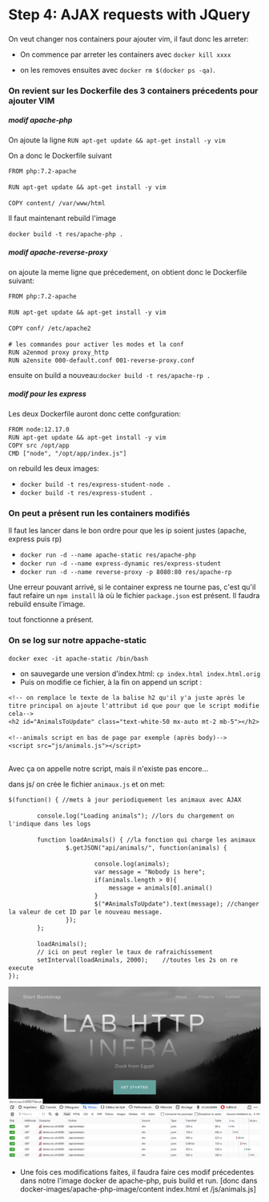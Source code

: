 # Step 4: AJAX requests with JQuery

### 

On veut changer nos containers pour ajouter vim, il faut donc les arreter:

* On commence par arreter les containers avec `docker kill xxxx`

* on les removes ensuites avec `docker rm $(docker ps -qa)`.

### On revient sur les Dockerfile des 3 containers précedents pour ajouter VIM



##### modif apache-php

On ajoute la ligne `RUN apt-get update && apt-get install -y vim`

On a donc le Dockerfile suivant

```
FROM php:7.2-apache

RUN apt-get update && apt-get install -y vim

COPY content/ /var/www/html
```

Il faut maintenant rebuild l'image

`docker build -t res/apache-php .`



##### modif apache-reverse-proxy

on ajoute la meme ligne que précedement, on obtient donc le Dockerfile suivant:

```
FROM php:7.2-apache

RUN apt-get update && apt-get install -y vim

COPY conf/ /etc/apache2

# les commandes pour activer les modes et la conf
RUN a2enmod proxy proxy_http
RUN a2ensite 000-default.conf 001-reverse-proxy.conf

```

ensuite on build a nouveau:`docker build -t res/apache-rp .`

##### modif pour les express

Les deux Dockerfile auront donc cette confguration:

````
FROM node:12.17.0
RUN apt-get update && apt-get install -y vim
COPY src /opt/app
CMD ["node", "/opt/app/index.js"]

````

on rebuild les deux images: 

* `docker build -t res/express-student-node .`
* `docker build -t res/express-student .`



### On peut a présent run les containers modifiés



Il faut les lancer dans le bon ordre pour que les ip soient justes (apache, express puis rp)

* `docker run -d --name apache-static res/apache-php`
* `docker run -d --name express-dynamic res/express-student`
* `docker run -d --name reverse-proxy -p 8080:80 res/apache-rp`

Une erreur pouvant arrivé, si le container express ne tourne pas, c'est qu'il faut refaire un `npm install` là où le fichier `package.json` est présent. Il faudra rebuild ensuite l'image.

tout fonctionne a présent.

### On se log sur notre appache-static

`docker exec -it apache-static /bin/bash`

* on sauvegarde une version d'index.html: `cp index.html index.html.orig`
* Puis on modifie ce fichier, à la fin on append un script :

```
<!-- on remplace le texte de la balise h2 qu'il y'a juste après le titre principal on ajoute l'attribut id que pour que le script modifie cela-->
<h2 id="AnimalsToUpdate" class="text-white-50 mx-auto mt-2 mb-5"></h2>

<!--animals script en bas de page par exemple (après body)-->
<script src="js/animals.js"></script>


```

Avec ça on appelle notre script, mais il n'existe pas encore...

dans js/ on crée le fichier `animaux.js` et on met:

```
$(function() { //mets à jour periodiquement les animaux avec AJAX

        console.log("Loading animals"); //lors du chargement on l'indique dans les logs

        function loadAnimals() { //la fonction qui charge les animaux
                $.getJSON("api/animals/", function(animals) {
                
                        console.log(animals);
                        var message = "Nobody is here";
                        if(animals.length > 0){
                        	message = animals[0].animal()
                        }
                        $("#AnimalsToUpdate").text(message); //changer la valeur de cet ID par le nouveau message.
                });
        };
        
        loadAnimals();
        // ici on peut regler le taux de rafraichissement
        setInterval(loadAnimals, 2000);    //toutes les 2s on re execute
});
```

![image-20200601202203061](images/proof_ajax)

* Une fois ces modifications faites, il faudra faire ces modif précedentes dans notre l'image docker de apache-php, puis build et run. [donc dans docker-images/apache-php-image/content index.html et /js/animals.js]

